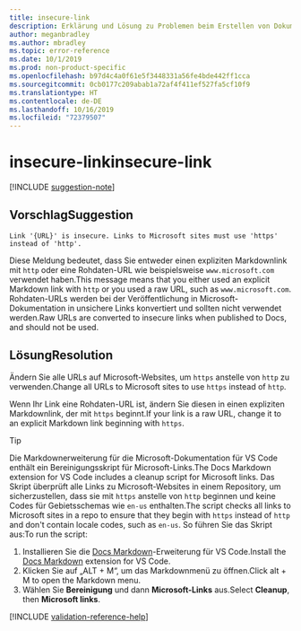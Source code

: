 ```yaml
---
title: insecure-link
description: Erklärung und Lösung zu Problemen beim Erstellen von Dokumentationsartikeln – insecure-link
author: meganbradley
ms.author: mbradley
ms.topic: error-reference
ms.date: 10/1/2019
ms.prod: non-product-specific
ms.openlocfilehash: b97d4c4a0f61e5f3448331a56fe4bde442ff1cca
ms.sourcegitcommit: 0cb0177c209abab1a72af4f411ef527fa5cf10f9
ms.translationtype: HT
ms.contentlocale: de-DE
ms.lasthandoff: 10/16/2019
ms.locfileid: "72379507"
---
```

# <a name="insecure-link"></a><span data-ttu-id="ad70c-103">insecure-link</span><span class="sxs-lookup"><span data-stu-id="ad70c-103">insecure-link</span></span>

[!INCLUDE [suggestion-note](includes/suggestion-note.md)]

## <a name="suggestion"></a><span data-ttu-id="ad70c-104">Vorschlag</span><span class="sxs-lookup"><span data-stu-id="ad70c-104">Suggestion</span></span>

`Link '{URL}' is insecure. Links to Microsoft sites must use 'https' instead of 'http'.`

<span data-ttu-id="ad70c-105">Diese Meldung bedeutet, dass Sie entweder einen expliziten Markdownlink mit `http` oder eine Rohdaten-URL wie beispielsweise `www.microsoft.com` verwendet haben.</span><span class="sxs-lookup"><span data-stu-id="ad70c-105">This message means that you either used an explicit Markdown link with `http` or you used a raw URL, such as `www.microsoft.com`.</span></span> <span data-ttu-id="ad70c-106">Rohdaten-URLs werden bei der Veröffentlichung in Microsoft-Dokumentation in unsichere Links konvertiert und sollten nicht verwendet werden.</span><span class="sxs-lookup"><span data-stu-id="ad70c-106">Raw URLs are converted to insecure links when published to Docs, and should not be used.</span></span>

## <a name="resolution"></a><span data-ttu-id="ad70c-107">Lösung</span><span class="sxs-lookup"><span data-stu-id="ad70c-107">Resolution</span></span>

<span data-ttu-id="ad70c-108">Ändern Sie alle URLs auf Microsoft-Websites, um `https` anstelle von `http` zu verwenden.</span><span class="sxs-lookup"><span data-stu-id="ad70c-108">Change all URLs to Microsoft sites to use `https` instead of `http`.</span></span>

<span data-ttu-id="ad70c-109">Wenn Ihr Link eine Rohdaten-URL ist, ändern Sie diesen in einen expliziten Markdownlink, der mit `https` beginnt.</span><span class="sxs-lookup"><span data-stu-id="ad70c-109">If your link is a raw URL, change it to an explicit Markdown link beginning with `https`.</span></span>

> [!TIP]
> <span data-ttu-id="ad70c-110">Die Markdownerweiterung für die Microsoft-Dokumentation für VS Code enthält ein Bereinigungsskript für Microsoft-Links.</span><span class="sxs-lookup"><span data-stu-id="ad70c-110">The Docs Markdown extension for VS Code includes a cleanup script for Microsoft links.</span></span> <span data-ttu-id="ad70c-111">Das Skript überprüft alle Links zu Microsoft-Websites in einem Repository, um sicherzustellen, dass sie mit `https` anstelle von `http` beginnen und keine Codes für Gebietsschemas wie `en-us` enthalten.</span><span class="sxs-lookup"><span data-stu-id="ad70c-111">The script checks all links to Microsoft sites in a repo to ensure that they begin with `https` instead of `http` and don't contain locale codes, such as `en-us`.</span></span> <span data-ttu-id="ad70c-112">So führen Sie das Skript aus:</span><span class="sxs-lookup"><span data-stu-id="ad70c-112">To run the script:</span></span>
>
> 1. <span data-ttu-id="ad70c-113">Installieren Sie die [Docs Markdown](https://marketplace.visualstudio.com/items?itemName=docsmsft.docs-markdown)-Erweiterung für VS Code.</span><span class="sxs-lookup"><span data-stu-id="ad70c-113">Install the [Docs Markdown](https://marketplace.visualstudio.com/items?itemName=docsmsft.docs-markdown) extension for VS Code.</span></span>
> 1. <span data-ttu-id="ad70c-114">Klicken Sie auf „ALT + M“, um das Markdownmenü zu öffnen.</span><span class="sxs-lookup"><span data-stu-id="ad70c-114">Click alt + M to open the Markdown menu.</span></span>
> 1. <span data-ttu-id="ad70c-115">Wählen Sie **Bereinigung** und dann **Microsoft-Links** aus.</span><span class="sxs-lookup"><span data-stu-id="ad70c-115">Select **Cleanup**, then **Microsoft links**.</span></span>

<!--make sure to add this file to your includes folder and verify the path-->
[!INCLUDE [validation-reference-help](includes/validation-reference-help.md)]
